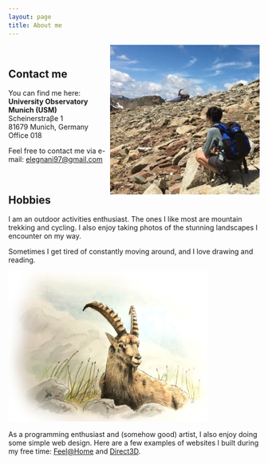 ```yaml
---
layout: page
title: About me
---
```


<img class="post-img" width=300 align="right" src="/assets/img/stambecchi.jpg"/>

<br>

## Contact me

You can find me here: <br>
**University Observatory Munich (USM)** <br>
Scheinerstraβe 1 <br>
81679 Munich, Germany <br>
Office 018

Feel free to contact me via e-mail: [elegnani97@gmail.com](mailto:elegnani97@gmail.com)

<br>

## Hobbies

I am an outdoor activities enthusiast. The ones I like most are mountain trekking and cycling. I also enjoy taking photos of the stunning landscapes I encounter on my way.

Sometimes I get tired of constantly moving around, and I love drawing and reading.

<img class="post-img" width=400 src="/assets/img/stambecco.png"/>

As a programming enthusiast and (somehow good) artist, I also enjoy doing some simple web design. Here are a few examples of websites I built during my free time: [Feel@Home](https://www.feelathome.eu/) and [Direct3D](https://www.direct3d.it/).

<!---* See my [Blog](https://elisalegnani.github.io/blog) page for more! *--->

<!---* Ooops, almost forgot to mention my unconditional love for cats an animals. Here is Pepe :) *--->
